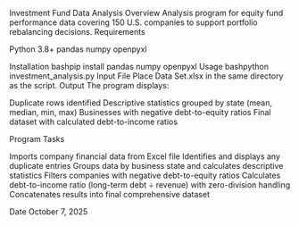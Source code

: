 Investment Fund Data Analysis
Overview
Analysis program for equity fund performance data covering 150 U.S. companies to support portfolio rebalancing decisions.
Requirements

Python 3.8+
pandas
numpy
openpyxl

Installation
bashpip install pandas numpy openpyxl
Usage
bashpython investment_analysis.py
Input File
Place Data Set.xlsx in the same directory as the script.
Output
The program displays:

Duplicate rows identified
Descriptive statistics grouped by state (mean, median, min, max)
Businesses with negative debt-to-equity ratios
Final dataset with calculated debt-to-income ratios

Program Tasks

Imports company financial data from Excel file
Identifies and displays any duplicate entries
Groups data by business state and calculates descriptive statistics
Filters companies with negative debt-to-equity ratios
Calculates debt-to-income ratio (long-term debt ÷ revenue) with zero-division handling
Concatenates results into final comprehensive dataset

Date
October 7, 2025